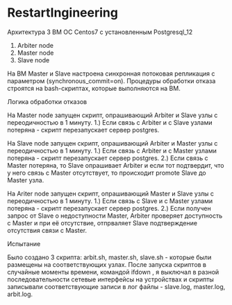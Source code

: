 # RestartIngineering
Архитектура
3 ВМ ОС Centos7 с установленным Postgresql_12
1) Arbiter node
2) Master node
3) Slave node

На ВМ Master и Slave настроена синхронная потоковая репликация с параметром (synchronous_commit=on).
Процедуры обработки отказа строятся на bash-скриптах, которые выполняются на ВМ.


Логика обработки отказов

На Master node запущен скрипт, опрашивающий Arbiter и Slave узлы с переодичностью в 1 минуту.
1.) Если связь с Arbiter и с Slave узлами потеряна - скрипт перезапускает сервер postgres.

На Slave node запущен скрипт, опрашивающий Arbiter и Master узлы с переодичностью в 1 минуту.
1.) Если связь с Arbiter и с Master узлами потеряна - скрипт перезапускает сервер postgres.
2.) Если связь с Master потеряна, то Slave опрашивает Arbiter и если тот подтвердит, что у него связь с Master отсутствует, то происходит promote Slave до Master узла.

На Ariter node запущен скрипт, опрашивающий Master и Slave узлы с переодичностью в 1 минуту.
1.) Если связь с Slave и с Master узлами потеряна - скрипт перезапускает сервер postgres.
2.) Если получен запрос от Slave о недоступности Master, Arbiter проверяет доступность с Master и при её отсутствие, отпрваляет Slave подтверждение отсутствия связи c Master.


Испытание

Было создано 3 скрипта: arbit.sh, master.sh, slave.sh - которые были размещены на соответствующих узлах. После запуска скриптов в случайные моменты времени, командой ifdown <int>, я выключал в разной последовательности сетевые интерфейсы на устройствах и скрипты записывали соответствующие записи в лог файлы - slave.log, master.log, arbit.log.
